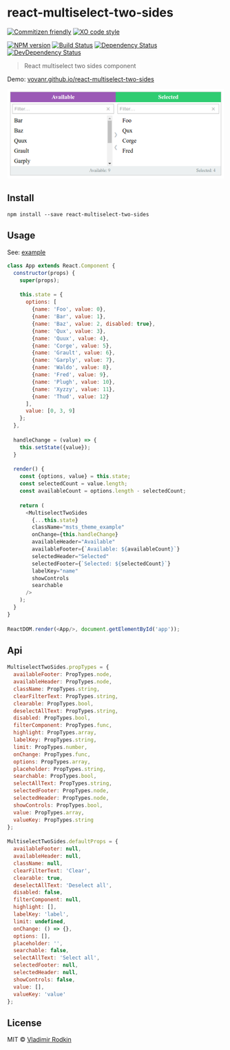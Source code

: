 # react-multiselect-two-sides

[![Commitizen friendly][commitizen-image]][commitizen-url]
[![XO code style][codestyle-image]][codestyle-url]

[![NPM version][npm-image]][npm-url]
[![Build Status][travis-image]][travis-url]
[![Dependency Status][depstat-image]][depstat-url]
[![DevDependency Status][depstat-dev-image]][depstat-dev-url]

> React multiselect two sides component

Demo: [vovanr.github.io/react-multiselect-two-sides][demo]

![](preview.png)

## Install

```
npm install --save react-multiselect-two-sides
```

## Usage
See: [example](example/app.jsx)

```js
class App extends React.Component {
  constructor(props) {
    super(props);

    this.state = {
      options: [
        {name: 'Foo', value: 0},
        {name: 'Bar', value: 1},
        {name: 'Baz', value: 2, disabled: true},
        {name: 'Qux', value: 3},
        {name: 'Quux', value: 4},
        {name: 'Corge', value: 5},
        {name: 'Grault', value: 6},
        {name: 'Garply', value: 7},
        {name: 'Waldo', value: 8},
        {name: 'Fred', value: 9},
        {name: 'Plugh', value: 10},
        {name: 'Xyzzy', value: 11},
        {name: 'Thud', value: 12}
      ],
      value: [0, 3, 9]
    };
  },

  handleChange = (value) => {
    this.setState({value});
  }

  render() {
    const {options, value} = this.state;
    const selectedCount = value.length;
    const availableCount = options.length - selectedCount;

    return (
      <MultiselectTwoSides
        {...this.state}
        className="msts_theme_example"
        onChange={this.handleChange}
        availableHeader="Available"
        availableFooter={`Available: ${availableCount}`}
        selectedHeader="Selected"
        selectedFooter={`Selected: ${selectedCount}`}
        labelKey="name"
        showControls
        searchable
      />
    );
  }
}

ReactDOM.render(<App/>, document.getElementById('app'));
```

## Api

```js
MultiselectTwoSides.propTypes = {
  availableFooter: PropTypes.node,
  availableHeader: PropTypes.node,
  className: PropTypes.string,
  clearFilterText: PropTypes.string,
  clearable: PropTypes.bool,
  deselectAllText: PropTypes.string,
  disabled: PropTypes.bool,
  filterComponent: PropTypes.func,
  highlight: PropTypes.array,
  labelKey: PropTypes.string,
  limit: PropTypes.number,
  onChange: PropTypes.func,
  options: PropTypes.array,
  placeholder: PropTypes.string,
  searchable: PropTypes.bool,
  selectAllText: PropTypes.string,
  selectedFooter: PropTypes.node,
  selectedHeader: PropTypes.node,
  showControls: PropTypes.bool,
  value: PropTypes.array,
  valueKey: PropTypes.string
};

MultiselectTwoSides.defaultProps = {
  availableFooter: null,
  availableHeader: null,
  className: null,
  clearFilterText: 'Clear',
  clearable: true,
  deselectAllText: 'Deselect all',
  disabled: false,
  filterComponent: null,
  highlight: [],
  labelKey: 'label',
  limit: undefined,
  onChange: () => {},
  options: [],
  placeholder: '',
  searchable: false,
  selectAllText: 'Select all',
  selectedFooter: null,
  selectedHeader: null,
  showControls: false,
  value: [],
  valueKey: 'value'
};
```

## License
MIT © [Vladimir Rodkin](https://github.com/VovanR)

[demo]: http://vovanr.github.io/react-multiselect-two-sides

[commitizen-url]: http://commitizen.github.io/cz-cli/
[commitizen-image]: https://img.shields.io/badge/commitizen-friendly-brightgreen.svg?style=flat-square

[codestyle-url]: https://github.com/sindresorhus/xo
[codestyle-image]: https://img.shields.io/badge/code_style-XO-5ed9c7.svg?style=flat-square

[npm-url]: https://npmjs.org/package/react-multiselect-two-sides
[npm-image]: https://img.shields.io/npm/v/react-multiselect-two-sides.svg?style=flat-square

[travis-url]: https://travis-ci.org/VovanR/react-multiselect-two-sides
[travis-image]: https://img.shields.io/travis/VovanR/react-multiselect-two-sides.svg?style=flat-square

[depstat-url]: https://david-dm.org/VovanR/react-multiselect-two-sides
[depstat-image]: https://david-dm.org/VovanR/react-multiselect-two-sides.svg?style=flat-square

[depstat-dev-url]: https://david-dm.org/VovanR/react-multiselect-two-sides
[depstat-dev-image]: https://david-dm.org/VovanR/react-multiselect-two-sides/dev-status.svg?style=flat-square

